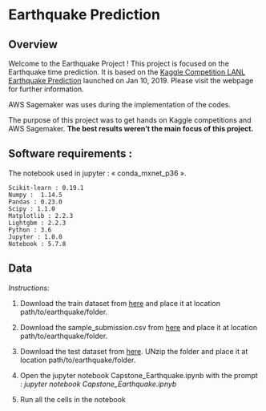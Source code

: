 # Earthquake Prediction

## Overview

Welcome to the Earthquake Project ! This project is focused on the Earthquake time prediction. It is based on the [Kaggle Competition LANL Earthquake Prediction](http://www.kaggle.com/c/LANL-Earthquake-Prediction) launched on Jan 10, 2019. Please visit the webpage for further information. 

AWS Sagemaker was uses during the implementation of the codes.

The purpose of this project was to get hands on Kaggle competitions and AWS Sagemaker. **The best results weren’t the main focus of this project.**

## Software requirements :

The notebook used in jupyter : « conda_mxnet_p36 ».

    Scikit-learn : 0.19.1
    Numpy :  1.14.5
    Pandas : 0.23.0
    Scipy : 1.1.0
    Matplotlib : 2.2.3
    Lightgbm : 2.2.3
    Python : 3.6
    Jupyter : 1.0.0
    Notebook : 5.7.8

## Data

*Instructions:*

1. Download the train dataset from [here](https://www.kaggle.com/c/LANL-Earthquake-Prediction/data) and place it at location path/to/earthquake/folder.

2. Download the sample_submission.csv from [here](https://www.kaggle.com/c/LANL-Earthquake-Prediction/data) and place it at location path/to/earthquake/folder.

3. Download the test dataset from [here](https://www.kaggle.com/c/LANL-Earthquake-Prediction/data). UNzip the folder and place it at location path/to/earthquake/folder.

4. Open the jupyter notebook Capstone_Earthquake.ipynb with the prompt :
    *jupyter notebook Capstone_Earthquake.ipnyb*

5. Run all the cells in the notebook




